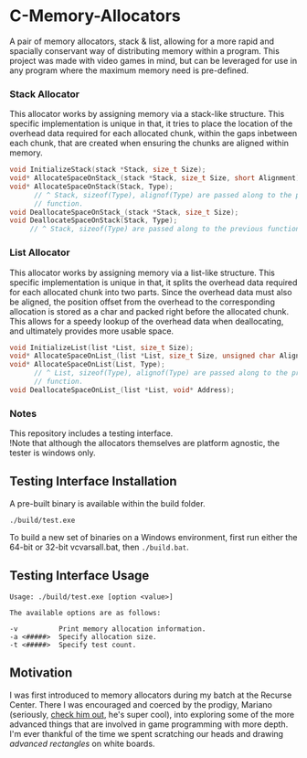 C-Memory-Allocators
===================
A pair of memory allocators, stack & list, allowing for a more rapid and
spacially conservant way of distributing memory within a program. This project
was made with video games in mind, but can be leveraged for use in any program
where the maximum memory need is pre-defined.  
  
### Stack Allocator
This allocator works by assigning memory via a stack-like structure. This
specific implementation is unique in that, it tries to place the location of the
overhead data required for each allocated chunk, within the gaps inbetween each
chunk, that are created when ensuring the chunks are aligned within memory.  
```c
void InitializeStack(stack *Stack, size_t Size); 
void* AllocateSpaceOnStack_(stack *Stack, size_t Size, short Alignment);
void* AllocateSpaceOnStack(Stack, Type);
      // ^ Stack, sizeof(Type), alignof(Type) are passed along to the previous
      // function.
void DeallocateSpaceOnStack_(stack *Stack, size_t Size);
void DeallocateSpaceOnStack(Stack, Type);
     // ^ Stack, sizeof(Type) are passed along to the previous function.
```
### List Allocator
This allocator works by assigning memory via a list-like structure. This
specific implementation is unique in that, it splits the overhead data
required
for each allocated chunk into two parts. Since the overhead data must also be
aligned, the position offset from the overhead to the corresponding allocation
is stored as a char and packed right before the allocated chunk. This allows
for
a speedy lookup of the overhead data when deallocating, and ultimately
provides
more usable space.
```c
void InitializeList(list *List, size_t Size);
void* AllocateSpaceOnList_(list *List, size_t Size, unsigned char Alignment);
void* AllocateSpaceOnList(List, Type);
      // ^ List, sizeof(Type), alignof(Type) are passed along to the previous
      // function.
void DeallocateSpaceOnList_(list *List, void* Address);
```
### Notes
This repository includes a testing interface.  
!Note that although the allocators themselves are platform agnostic, the
tester
is windows only.

Testing Interface Installation
------------

A pre-built binary is available within the build folder.
```
./build/test.exe
```

To build a new set of binaries on a Windows environment, first run either the
64-bit or 32-bit vcvarsall.bat, then `./build.bat`.

Testing Interface Usage
-----

```
Usage: ./build/test.exe [option <value>]

The available options are as follows:

-v          Print memory allocation information.
-a <#####>  Specify allocation size.
-t <#####>  Specify test count.
```

Motivation
----------
I was first introduced to memory allocators during my batch at the Recurse
Center. There I was encouraged and coerced by the prodigy, Mariano (seriously,
[check him out](https://github.com/mtrebi), he's super cool), into exploring
some of the more advanced things that are involved in game programming with more
depth. I'm ever thankful of the time we spent scratching our heads and drawing
_advanced rectangles_ on white boards.
